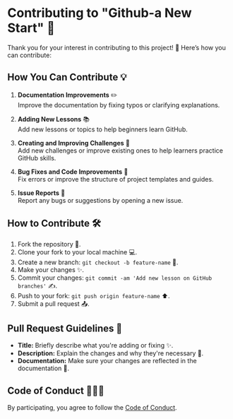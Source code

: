 # Contributing to "Github-a New Start" 🤝

Thank you for your interest in contributing to this project! 🌟 Here’s how you can contribute:

## How You Can Contribute 💡

1. **Documentation Improvements** ✏️  
   Improve the documentation by fixing typos or clarifying explanations.

2. **Adding New Lessons** 📚  
   Add new lessons or topics to help beginners learn GitHub.

3. **Creating and Improving Challenges** 💪  
   Add new challenges or improve existing ones to help learners practice GitHub skills.

4. **Bug Fixes and Code Improvements** 🐞  
   Fix errors or improve the structure of project templates and guides.

5. **Issue Reports** 📝  
   Report any bugs or suggestions by opening a new issue.

## How to Contribute 🛠️

1. Fork the repository 🍴.
2. Clone your fork to your local machine 💻.
3. Create a new branch: `git checkout -b feature-name` 🔀.
4. Make your changes ✨.
5. Commit your changes: `git commit -am 'Add new lesson on GitHub branches'` ✍️.
6. Push to your fork: `git push origin feature-name` ⬆️.
7. Submit a pull request 📤.

## Pull Request Guidelines 📜

- **Title:** Briefly describe what you're adding or fixing ✨.
- **Description:** Explain the changes and why they're necessary 📖.
- **Documentation:** Make sure your changes are reflected in the documentation 📄.

## Code of Conduct 🧑‍🤝‍🧑

By participating, you agree to follow the [Code of Conduct](./CODE_OF_CONDUCT.md).

